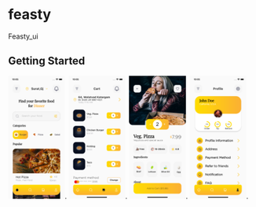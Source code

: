 # feasty

Feasty_ui

## Getting Started

<!-- This project is a starting point for a Flutter application. -->

<!-- A few resources to get you started if this is your first Flutter project: -->

<!-- - [Lab: Write your first Flutter app](https://flutter.dev/docs/get-started/codelab) -->
<img src="https://github.com/keyur70/feasty_ui/blob/main/assets/image/png/home_screen.png" alt="Home Screen" height="250"/>. <img src="https://github.com/keyur70/feasty_ui/blob/main/assets/image/png/cart_view.png" alt="Home Screen" height="250"/>. <img src="https://github.com/keyur70/feasty_ui/blob/main/assets/image/png/detail_view.png" alt="Home Screen" height="250"/>.  <img src="https://github.com/keyur70/feasty_ui/blob/main/assets/image/png/profile_view.png" alt="Home Screen" height="250"/>.
<!-- [![solarized dualmode](https://github.com/keyur70/feasty_ui/blob/main/assets/image/png/home_screen.png)](#features) -->
<!-- - [Cookbook: Useful Flutter samples](https://flutter.dev/docs/cookbook) -->

<!-- For help getting started with Flutter, view our
[online documentation](https://flutter.dev/docs), which offers tutorials,
samples, guidance on mobile development, and a full API reference. -->
